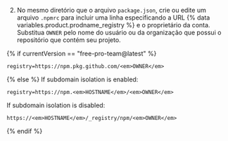 2. No mesmo diretório que o arquivo `package.json`, crie ou edite um arquivo `.npmrc` para incluir uma linha especificando a URL {% data variables.product.prodname_registry %} e o proprietário da conta. Substitua `OWNER` pelo nome do usuário ou da organização que possui o repositório que contém seu projeto.

{% if currentVersion == "free-pro-team@latest" %}
  ```shell
registry=https://npm.pkg.github.com/<em>OWNER</em>
  ```
{% else %}
  If subdomain isolation is enabled:
  ```shell
  registry=https://npm.<em>HOSTNAME</em>/<em>OWNER</em>
  ```
  If subdomain isolation is disabled:
  ```shell
  https://<em>HOSTNAME</em>/_registry/npm/<em>OWNER</em>
  ```
{% endif %}
